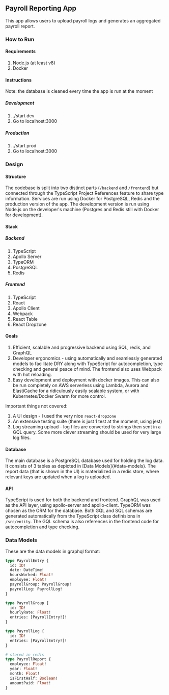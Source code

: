 ## Payroll Reporting App

This app allows users to upload payroll logs and generates an aggregated payroll report.

### How to Run

#### Requirements

1. Node.js (at least v8)
2. Docker

#### Instructions

Note: the database is cleaned every time the app is run at the moment

##### Development

1. ./start dev
2. Go to localhost:3000

##### Production

1. ./start prod
2. Go to localhost:3000

### Design

#### Structure

The codebase is split into two distinct parts (`/backend` and `/frontend`) but connected through the TypeScript Project References feature to share type information. Services are run using Docker for PostgreSQL, Redis and the production version of the app. The development version is run using Node.js on the developer's machine (Postgres and Redis still with Docker for development).

#### Stack

##### Backend

1. TypeScript
2. Apollo Server
3. TypeORM
4. PostgreSQL
5. Redis

##### Frontend

1. TypeScript
2. React
3. Apollo Client
4. Webpack
5. React Table
6. React Dropzone

#### Goals

1. Efficient, scalable and progressive backend using SQL, redis, and GraphQL
2. Developer ergonomics - using automatically and seamlessly generated models to facilitate DRY along with TypeScript for autocompletion, type checking and general peace of mind. The frontend also uses Webpack with hot reloading.
3. Easy development and deployment with docker images. This can also be run completely on AWS serverless using Lambda, Aurora and ElastiCache for a ridiculously easily scalable system, or with Kubernetes/Docker Swarm for more control.

Important things not covered:

1. A UI design - I used the very nice `react-dropzone`
2. An extensive testing suite (there is just 1 test at the moment, using jest)
3. Log streaming upload - log files are converted to strings then sent in a GQL query. Some more clever streaming should be used for very large log files.


#### Database

The main database is a PostgreSQL database used for holding the log data. It consists of 3 tables as depicted in [Data Models]{#data-models}. The report data (that is shown in the UI) is materialized in a redis store, where relevant keys are updated when a log is uploaded.

#### API

TypeScript is used for both the backend and frontend. GraphQL was used as the API layer, using apollo-server and apollo-client. TypeORM was chosen as the ORM for the database. Both GQL and SQL schemas are generated automatically from the TypeScript class definisions in `/src/entity`. The GQL schema is also references in the frontend code for autocompletion and type checking.

### Data Models

These are the data models in graphql format:

```graphql
type PayrollEntry {
  id: ID!
  date: DateTime!
  hoursWorked: Float!
  employee: Float!
  payrollGroup: PayrollGroup!
  payrollLog: PayrollLog!
}

type PayrollGroup {
  id: ID!
  hourlyRate: Float!
  entries: [PayrollEntry!]!
}

type PayrollLog {
  id: ID!
  entries: [PayrollEntry!]!
}

# stored in redis 
type PayrollReport {
  employee: Float!
  year: Float!
  month: Float!
  isFirstHalf: Boolean!
  amountPaid: Float!
}
```

